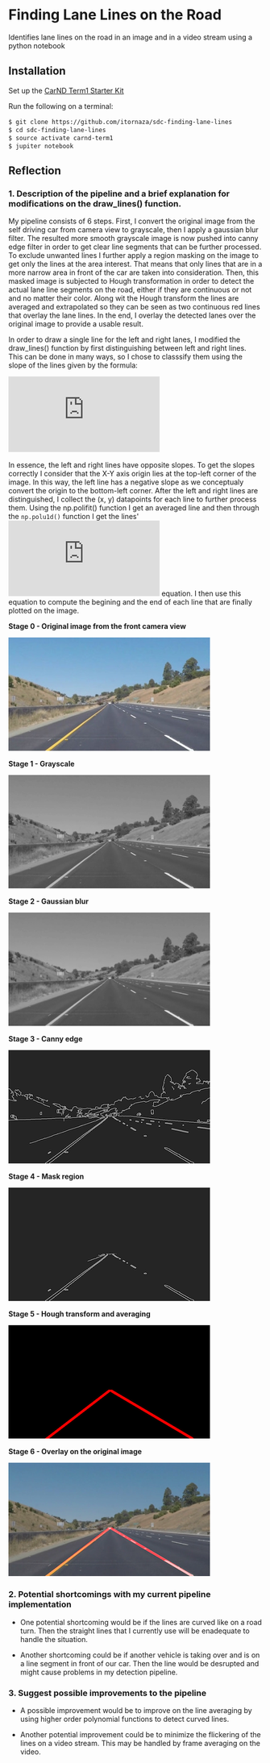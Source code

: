 # Finding Lane Lines on the Road

Identifies lane lines on the road in an image and in a video stream using a python notebook

[//]: # (Image References)
[image0]: ./test_images_pipeline/pipeline_0.jpg "Self driving car front camera view"
[image1]: ./test_images_pipeline/pipeline_1.jpg "Grayscale"
[image2]: ./test_images_pipeline/pipeline_2.jpg "Gaussian blur"
[image3]: ./test_images_pipeline/pipeline_3.jpg "Canny edge"
[image4]: ./test_images_pipeline/pipeline_4.jpg "Mask region"
[image5]: ./test_images_pipeline/pipeline_5.jpg "Hough transform, averaging and extrapolation"
[image6]: ./test_images_pipeline/pipeline_6.jpg "Overlay of detected lines on the original camera view"

## Installation

Set up the [CarND Term1 Starter Kit](https://github.com/udacity/CarND-Term1-Starter-Kit/blob/master/README.md)

Run the following on a terminal:
```
$ git clone https://github.com/itornaza/sdc-finding-lane-lines
$ cd sdc-finding-lane-lines
$ source activate carnd-term1
$ jupiter notebook
```
## Reflection

### 1. Description of the pipeline and a brief explanation for modifications on the draw_lines() function.

My pipeline consists of 6 steps. First, I convert the original image from the self driving car from camera view to grayscale, then I apply a gaussian blur filter. The resulted more smooth grayscale image is now pushed into canny edge filter in order to get clear line segments that can be further processed. To exclude unwanted lines I further apply a region masking on the image to get only the lines at the area interest. That means that only lines that are in a more narrow area in front of the car are taken into consideration. Then, this masked image is subjected to Hough transformation in order to detect the actual lane line segments on the road, either if they are continuous or not and no matter their color. Along wit the Hough transform the lines are averaged and extrapolated so they can be seen as two continuous red lines that overlay the lane lines. In the end, I overlay the detected lanes over the original image to provide a usable result.

In order to draw a single line for the left and right lanes, I modified the draw_lines() function by first distinguishing between left and right lines. This can be done in many ways, so I chose to classsify them using the slope of the lines given by the formula:

![img](http://latex.codecogs.com/svg.latex?m%20%3D%20%5Cfrac%7By2-y1%7D%7Bx2-x1%7D)

In essence, the left and right lines have opposite slopes. To get the slopes correctly I consider that the X-Y axis origin lies at the top-left corner of the image. In this way, the left line has a negative slope as we conceptualy convert the origin to the bottom-left corner. After the left and right lines are distinguished, I collect the (x, y) datapoints for each line to further process them. Using the np.polifit() function I get an averaged line and then through the `np.polu1d()` function I get the lines' ![img](http://latex.codecogs.com/svg.latex?y%20%3D%20m*x%20%2B%20b) equation. I then use this equation to compute the begining and the end of each line that are finally plotted on the image.

**Stage 0 - Original image from the front camera view** 

![alt text][image0]

**Stage 1 - Grayscale**

![alt text][image1]

**Stage 2 - Gaussian blur**

![alt text][image2]

**Stage 3 - Canny edge**

![alt text][image3]

**Stage 4 - Mask region**

![alt text][image4]

**Stage 5 - Hough transform and averaging**

![alt text][image5]

**Stage 6 - Overlay on the original image**

![alt text][image6]

### 2. Potential shortcomings with my current pipeline implementation

- One potential shortcoming would be if the lines are curved like on a road turn. Then the straight lines that I currently use will be enadequate to handle the situation.

- Another shortcoming could be if another vehicle is taking over and is on a line segment in front of our car. Then the line would be desrupted and might cause problems in my detection pipeline.

### 3. Suggest possible improvements to the pipeline

- A possible improvement would be to improve on the line averaging by using higher order polynomial functions to detect curved lines.

- Another potential improvement could be to minimize the flickering of the lines on a video stream. This may be handled by frame averaging on the video.
